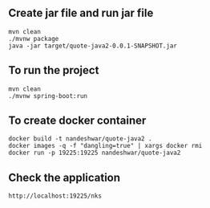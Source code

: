 ## Create jar file and run jar file
```
mvn clean
./mvnw package
java -jar target/quote-java2-0.0.1-SNAPSHOT.jar
```

## To run the project
```
mvn clean
./mvnw spring-boot:run
```

## To create docker container
```
docker build -t nandeshwar/quote-java2 .
docker images -q -f "dangling=true" | xargs docker rmi
docker run -p 19225:19225 nandeshwar/quote-java2
```

## Check the application 
```
http://localhost:19225/nks
```